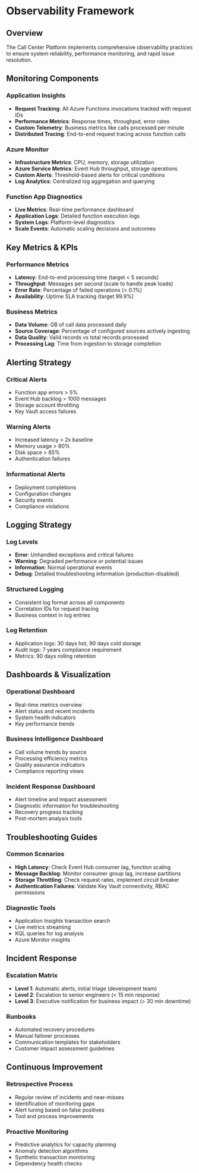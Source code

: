 # Observability Framework

## Overview
The Call Center Platform implements comprehensive observability practices to ensure system reliability, performance monitoring, and rapid issue resolution.

## Monitoring Components

### Application Insights
- **Request Tracking**: All Azure Functions invocations tracked with request IDs
- **Performance Metrics**: Response times, throughput, error rates
- **Custom Telemetry**: Business metrics like calls processed per minute
- **Distributed Tracing**: End-to-end request tracing across function calls

### Azure Monitor
- **Infrastructure Metrics**: CPU, memory, storage utilization
- **Azure Service Metrics**: Event Hub throughput, storage operations
- **Custom Alerts**: Threshold-based alerts for critical conditions
- **Log Analytics**: Centralized log aggregation and querying

### Function App Diagnostics
- **Live Metrics**: Real-time performance dashboard
- **Application Logs**: Detailed function execution logs
- **System Logs**: Platform-level diagnostics
- **Scale Events**: Automatic scaling decisions and outcomes

## Key Metrics & KPIs

### Performance Metrics
- **Latency**: End-to-end processing time (target < 5 seconds)
- **Throughput**: Messages per second (scale to handle peak loads)
- **Error Rate**: Percentage of failed operations (< 0.1%)
- **Availability**: Uptime SLA tracking (target 99.9%)

### Business Metrics
- **Data Volume**: GB of call data processed daily
- **Source Coverage**: Percentage of configured sources actively ingesting
- **Data Quality**: Valid records vs total records processed
- **Processing Lag**: Time from ingestion to storage completion

## Alerting Strategy

### Critical Alerts
- Function app errors > 5%
- Event Hub backlog > 1000 messages
- Storage account throttling
- Key Vault access failures

### Warning Alerts
- Increased latency > 2x baseline
- Memory usage > 80%
- Disk space > 85%
- Authentication failures

### Informational Alerts
- Deployment completions
- Configuration changes
- Security events
- Compliance violations

## Logging Strategy

### Log Levels
- **Error**: Unhandled exceptions and critical failures
- **Warning**: Degraded performance or potential issues
- **Information**: Normal operational events
- **Debug**: Detailed troubleshooting information (production-disabled)

### Structured Logging
- Consistent log format across all components
- Correlation IDs for request tracing
- Business context in log entries

### Log Retention
- Application logs: 30 days hot, 90 days cold storage
- Audit logs: 7 years compliance requirement
- Metrics: 90 days rolling retention

## Dashboards & Visualization

### Operational Dashboard
- Real-time metrics overview
- Alert status and recent incidents
- System health indicators
- Key performance trends

### Business Intelligence Dashboard
- Call volume trends by source
- Processing efficiency metrics
- Quality assurance indicators
- Compliance reporting views

### Incident Response Dashboard
- Alert timeline and impact assessment
- Diagnostic information for troubleshooting
- Recovery progress tracking
- Post-mortem analysis tools

## Troubleshooting Guides

### Common Scenarios
- **High Latency**: Check Event Hub consumer lag, function scaling
- **Message Backlog**: Monitor consumer group lag, increase partitions
- **Storage Throttling**: Check request rates, implement circuit breaker
- **Authentication Failures**: Validate Key Vault connectivity, RBAC permissions

### Diagnostic Tools
- Application Insights transaction search
- Live metrics streaming
- KQL queries for log analysis
- Azure Monitor insights

## Incident Response

### Escalation Matrix
- **Level 1**: Automatic alerts, initial triage (development team)
- **Level 2**: Escalation to senior engineers (< 15 min response)
- **Level 3**: Executive notification for business impact (> 30 min downtime)

### Runbooks
- Automated recovery procedures
- Manual failover processes
- Communication templates for stakeholders
- Customer impact assessment guidelines

## Continuous Improvement

### Retrospective Process
- Regular review of incidents and near-misses
- Identification of monitoring gaps
- Alert tuning based on false positives
- Tool and process improvements

### Proactive Monitoring
- Predictive analytics for capacity planning
- Anomaly detection algorithms
- Synthetic transaction monitoring
- Dependency health checks
